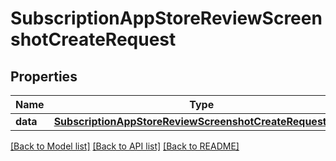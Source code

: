 # SubscriptionAppStoreReviewScreenshotCreateRequest

## Properties
Name | Type | Description | Notes
------------ | ------------- | ------------- | -------------
**data** | [**SubscriptionAppStoreReviewScreenshotCreateRequestData**](SubscriptionAppStoreReviewScreenshotCreateRequestData.md) |  | 

[[Back to Model list]](../README.md#documentation-for-models) [[Back to API list]](../README.md#documentation-for-api-endpoints) [[Back to README]](../README.md)


